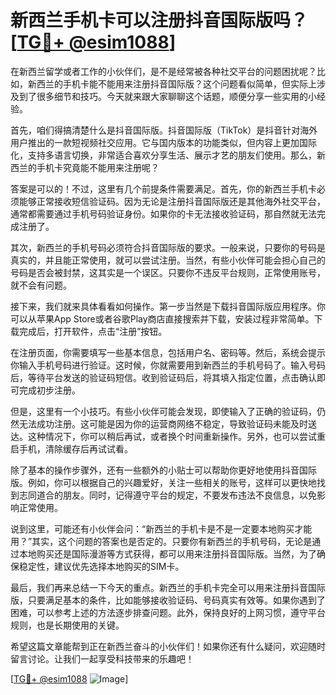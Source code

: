 # 新西兰手机卡可以注册抖音国际版吗？[[TG💪+ @esim1088](https://t.me/s/esim1088)]

在新西兰留学或者工作的小伙伴们，是不是经常被各种社交平台的问题困扰呢？比如，新西兰的手机卡能不能用来注册抖音国际版？这个问题看似简单，但实际上涉及到了很多细节和技巧。今天就来跟大家聊聊这个话题，顺便分享一些实用的小经验。

首先，咱们得搞清楚什么是抖音国际版。抖音国际版（TikTok）是抖音针对海外用户推出的一款短视频社交应用。它与国内版本的功能类似，但内容上更加国际化，支持多语言切换，非常适合喜欢分享生活、展示才艺的朋友们使用。那么，新西兰的手机卡究竟能不能用来注册呢？

答案是可以的！不过，这里有几个前提条件需要满足。首先，你的新西兰手机卡必须能够正常接收短信验证码。因为无论是注册抖音国际版还是其他海外社交平台，通常都需要通过手机号码验证身份。如果你的卡无法接收验证码，那自然就无法完成注册了。

其次，新西兰的手机号码必须符合抖音国际版的要求。一般来说，只要你的号码是真实的，并且能正常使用，就可以尝试注册。当然，有些小伙伴可能会担心自己的号码是否会被封禁，这其实是一个误区。只要你不违反平台规则，正常使用账号，就不会有问题。

接下来，我们就来具体看看如何操作。第一步当然是下载抖音国际版应用程序。你可以从苹果App Store或者谷歌Play商店直接搜索并下载，安装过程非常简单。下载完成后，打开软件，点击“注册”按钮。

在注册页面，你需要填写一些基本信息，包括用户名、密码等。然后，系统会提示你输入手机号码进行验证。这时候，你就需要用到新西兰的手机号码了。输入号码后，等待平台发送的验证码短信。收到验证码后，将其填入指定位置，点击确认即可完成初步注册。

但是，这里有一个小技巧。有些小伙伴可能会发现，即使输入了正确的验证码，仍然无法成功注册。这可能是因为你的运营商网络不稳定，导致验证码未能及时送达。这种情况下，你可以稍后再试，或者换个时间重新操作。另外，也可以尝试重启手机，清除缓存后再试试看。

除了基本的操作步骤外，还有一些额外的小贴士可以帮助你更好地使用抖音国际版。例如，你可以根据自己的兴趣爱好，关注一些相关的账号，这样可以更快地找到志同道合的朋友。同时，记得遵守平台的规定，不要发布违法不良信息，以免影响正常使用。

说到这里，可能还有小伙伴会问：“新西兰的手机卡是不是一定要本地购买才能用？”其实，这个问题的答案也是否定的。只要你有新西兰的手机号码，无论是通过本地购买还是国际漫游等方式获得，都可以用来注册抖音国际版。当然，为了确保稳定性，建议优先选择本地购买的SIM卡。

最后，我们再来总结一下今天的重点。新西兰的手机卡完全可以用来注册抖音国际版，只要满足基本的条件，比如能够接收验证码、号码真实有效等。如果你遇到了困难，可以参考上述的方法逐步排查问题。此外，保持良好的上网习惯，遵守平台规则，也是长期使用的关键。

希望这篇文章能帮到正在新西兰奋斗的小伙伴们！如果你还有什么疑问，欢迎随时留言讨论。让我们一起享受科技带来的乐趣吧！

[[TG💪+ @esim1088](https://t.me/s/esim1088) ![Image](https://i.postimg.cc/4NQfJmqS/Snipaste-2025-05-13-00-14-12.png)]